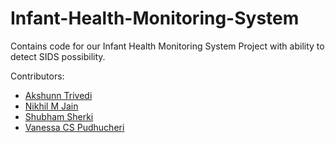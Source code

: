 # Infant-Health-Monitoring-System
Contains code for our Infant Health Monitoring System Project with ability to detect SIDS possibility.


Contributors:

- [Akshunn Trivedi](https://github.com/triakshunn)
- [Nikhil M Jain](https://github.com/adamwolfnik)
- [Shubham Sherki](https://github.com/im-Mr-Black)
- [Vanessa CS Pudhucheri](https://github.com/VanessaPudhucheri)
